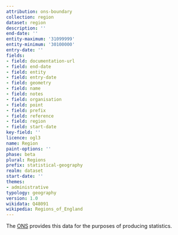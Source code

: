 ```yaml
---
attribution: ons-boundary
collection: region
dataset: region
description: ''
end-date: ''
entity-maximum: '31099999'
entity-minimum: '30100000'
entry-date: ''
fields:
- field: documentation-url
- field: end-date
- field: entity
- field: entry-date
- field: geometry
- field: name
- field: notes
- field: organisation
- field: point
- field: prefix
- field: reference
- field: region
- field: start-date
key-field: ''
licence: ogl3
name: Region
paint-options: ''
phase: beta
plural: Regions
prefix: statistical-geography
realm: dataset
start-date: ''
themes:
- administrative
typology: geography
version: 1.0
wikidata: Q48091
wikipedia: Regions_of_England
---
```


The [ONS](https://www.ons.gov.uk/methodology/geography/ukgeographies/administrativegeography/england#regions) provides this
data for the purposes of producing statistics.
